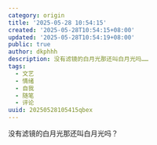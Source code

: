 ```yaml
---
category: origin
title: '2025-05-28 10:54:15'
created: '2025-05-28T10:54:15+08:00'
updated: '2025-05-28T10:54:19+08:00'
public: true
author: dkphhh
description: 没有滤镜的白月光那还叫白月光吗……
tags:
  - 文艺
  - 情绪
  - 自我
  - 随笔
  - 评论
uuid: 20250528105415qbex
---
```


没有滤镜的白月光那还叫白月光吗？
